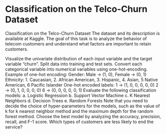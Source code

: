 # Classification on the Telco-Churn Dataset
Classification on the Telco-Churn Dataset The dataset and its description is available at Kaggle. The goal of this task is to analyze the behavior of telecom customers and understand what factors are important to retain customers.

Visualize the univariate distribution of each input variable and the target variable “churn”.
Split data into training and test sets. Convert each categorical variable into numerical variables using one-hot-encoding. Example of one-hot encoding: Gender: Male -> (1, 0), Female -> (0, 1) Ethnicity: 1. Caucasian, 2. African American, 3. Hispanic, 4. Asian, 5 Native American, 6 Pacific Islander One-hot encoded labels: 1 → (1, 0, 0, 0, 0, 0)
   2 → (0, 1, 0, 0, 0, 0)
   6 → (0, 0, 0, 0, 0, 1)
Evaluate the following classification models: a. Logistic Regression b. Support Vector Machine c. K Nearest Neighbors d. Decision Trees e. Random Forests Note that you need to decide the choice of hyper-parameters for the models, such as the value of k for k nearest neighbor method and the maximum depth for the random forest method.
Choose the best model by analyzing the accuracy, precision, recall, and F-1 score.
Which types of customers are less likely to end the service?

